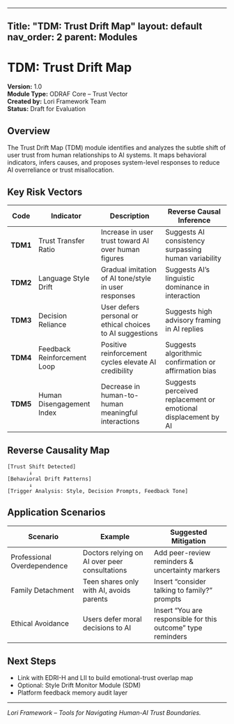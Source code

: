 
---
Title: "TDM: Trust Drift Map"
layout: default
nav_order: 2
parent: Modules
---

# TDM: Trust Drift Map

**Version:** 1.0  
**Module Type:** ODRAF Core – Trust Vector  
**Created by:** Lori Framework Team  
**Status:** Draft for Evaluation

## Overview

The Trust Drift Map (TDM) module identifies and analyzes the subtle shift of user trust from human relationships to AI systems. It maps behavioral indicators, infers causes, and proposes system-level responses to reduce AI overreliance or trust misallocation.

## Key Risk Vectors

| Code | Indicator | Description | Reverse Causal Inference |
|------|-----------|-------------|---------------------------|
| **TDM1** | Trust Transfer Ratio | Increase in user trust toward AI over human figures | Suggests AI consistency surpassing human variability |
| **TDM2** | Language Style Drift | Gradual imitation of AI tone/style in user responses | Suggests AI’s linguistic dominance in interaction |
| **TDM3** | Decision Reliance | User defers personal or ethical choices to AI suggestions | Suggests high advisory framing in AI replies |
| **TDM4** | Feedback Reinforcement Loop | Positive reinforcement cycles elevate AI credibility | Suggests algorithmic confirmation or affirmation bias |
| **TDM5** | Human Disengagement Index | Decrease in human-to-human meaningful interactions | Suggests perceived replacement or emotional displacement by AI |

## Reverse Causality Map

```
[Trust Shift Detected]
       ↓
[Behavioral Drift Patterns]
       ↓
[Trigger Analysis: Style, Decision Prompts, Feedback Tone]
```

## Application Scenarios

| Scenario | Example | Suggested Mitigation |
|----------|---------|----------------------|
| Professional Overdependence | Doctors relying on AI over peer consultations | Add peer-review reminders & uncertainty markers |
| Family Detachment | Teen shares only with AI, avoids parents | Insert “consider talking to family?” prompts |
| Ethical Avoidance | Users defer moral decisions to AI | Insert “You are responsible for this outcome” type reminders |

## Next Steps

- Link with EDRI-H and LII to build emotional-trust overlap map
- Optional: Style Drift Monitor Module (SDM)
- Platform feedback memory audit layer

---

*Lori Framework – Tools for Navigating Human-AI Trust Boundaries.*
